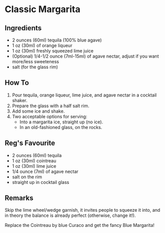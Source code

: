 # Classic Margarita

## Ingredients

* 2 ounces (60ml) tequila (100% blue agave) 
* 1 oz (30ml) of orange liqueur
* 1 oz (30ml) freshly squeezed lime juice
* (Optional) 1/4-1/2 ounce (7ml-15ml) of agave nectar, adjust if you want
  more/less sweeteness
* salt (for the glass rim)

## How To

1. Pour tequila, orange liqueur, lime juice, and agave nectar in a cocktail shaker.
2. Prepare the glass with a half salt rim.
3. Add some ice and shake. 
4. Two acceptable options for serving:
   * Into a margarita ice, straight up (no ice).
   * In an old-fashioned glass, on the rocks.

## Reg's Favourite

* 2 ounces (60ml) tequila
* 1 oz (30ml) cointreau
* 1 oz (30ml) lime juice
* 1/4 ounce (7ml) of agave nectar
* salt on the rim
* straight up in cocktail glass

## Remarks

Skip the lime wheel/wedge garnish, it invites people to squeeze it into, and in
theory the balance is already perfect (otherwise, change it!).

Replace the Cointreau by blue Curaco and get the fancy Blue Margarita!
